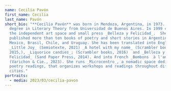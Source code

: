 ```yaml
---
name: Cecilia Pavón
first_name: Cecilia
last_name: Pavón
short_bio: "**Cecilia Pavón** was born in Mendoza, Argentina, in 1973. She has a
  degree in Literary Theory from Universidad de Buenos Aires. In 1999 co founded
  the independent art space and small press _Belleza y Felicidad_.  She has
  published more than ten books of poetry and short stories in Argentina,
  Mexico, Brasil, Chile, and Uruguay. She has been translated into English:
  _Little Joy_ (Semiotexte, 2021) _A hotel with my name_ (Scrambler books,
  2015,), _Liquorice candies_; (Scrambler books, 2016)  and _Belleza y
  Felicidad_ (Sand Paper Press, 2014). And into French _Bombons  à l'anis_
  (Varichon & Cie., 2023). She runs _Microcentro_, a nomadic space dedicated to
  poetry readings, that organizes workshops and readings throughout different
  cities."
portraits:
  - media: 2023/03/cecilia-pavon
---
```

